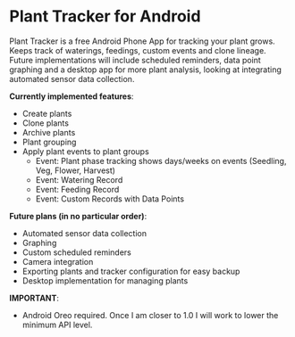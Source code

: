 # Plant Tracker for Android
Plant Tracker is a free Android Phone App for tracking your plant grows. Keeps track of waterings, feedings, custom events and clone lineage. Future implementations will include scheduled reminders, data point graphing and a desktop app for more plant analysis, looking at integrating automated sensor data collection.

__Currently implemented features__:
* Create plants
* Clone plants
* Archive plants
* Plant grouping
* Apply plant events to plant groups
  * Event: Plant phase tracking shows days/weeks on events (Seedling, Veg, Flower, Harvest)
  * Event: Watering Record
  * Event: Feeding Record
  * Event: Custom Records with Data Points

__Future plans (in no particular order)__:
* Automated sensor data collection
* Graphing
* Custom scheduled reminders
* Camera integration
* Exporting plants and tracker configuration for easy backup
* Desktop implementation for managing plants

__IMPORTANT__:
* Android Oreo required.  Once I am closer to 1.0 I will work to lower the minimum API level.
